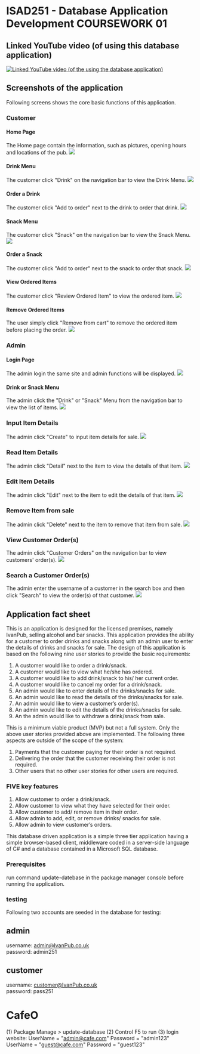 # ISAD251 - Database Application Development COURSEWORK 01

## Linked YouTube video (of using this database application)
[![Linked YouTube video (of the using the database application)](http://img.youtube.com/vi/CVgH_lmaZZ4/0.jpg)](http://www.youtube.com/watch?v=CVgH_lmaZZ4)

## Screenshots of the application

Following screens shows the core basic functions of this application.
### Customer
#### Home Page
The Home page contain the information, such as pictures, opening hours and locations of the pub.
![](/screens/customer/001Home.JPG)

#### Drink Menu
The customer click "Drink" on the navigation bar to view the Drink Menu.
![](/screens/customer/002Drinks.JPG)

#### Order a Drink
The customer click "Add to order" next to the drink to order that drink.
![](/screens/customer/002DrinksAddItemToOrder.JPG)

#### Snack Menu
The customer click "Snack" on the navigation bar to view the Snack Menu.
![](/screens/customer/003Snacks.JPG)

#### Order a Snack
The customer click "Add to order" next to the snack to order that snack.
![](/screens/customer/003SnacksAddItemToOrder.JPG)

#### View Ordered Items
The customer click "Review Ordered Item" to view the ordered item.
![](/screens/customer/004ViewOrderedItems.JPG)

#### Remove Ordered Items
The user simply click "Remove from cart" to remove the ordered item before placing the order.
![](/screens/customer/004ViewOrderedItemsRemoved.JPG)

### Admin
#### Login Page
The admin login the same site and admin functions will be displayed.
![](/screens/admin/001AdminLogin.JPG)

#### Drink or Snack Menu
The admin click the "Drink" or "Snack" Menu from the navigation bar to view the list of items.
![](/screens/admin/002Admin00ItemMenu.png)

### Input Item Details
The admin click "Create" to input item details for sale.
![](/screens/admin/002Admin01InputItemDetails.JPG)

### Read Item Details
The admin click "Detail" next to the item to view the details of that item.
![](/screens/admin/002Admin02ViewItemDetails.JPG)

### Edit Item Details
The admin click "Edit" next to the item to edit the details of that item.
![](/screens/admin/002Admin03EditItemDetails.JPG)

### Remove Item from sale
The admin click "Delete" next to the item to remove that item from sale.
![](/screens/admin/003AdminRemoveItem.JPG)

### View Customer Order(s)
The admin click "Customer Orders" on the navigation bar to view customers' order(s).
![](/screens/admin/004AdminViewOrder.JPG)

### Search a Customer Order(s)
The admin enter the username of a customer in the search box and then click "Search" to view the order(s) of that customer.
![](/screens/admin/004AdminViewOrderOfUser.JPG)

## Application fact sheet
This is an application is designed for the licensed premises, namely IvanPub, selling alcohol and bar snacks.  This application provides the ability for a customer to order drinks and snacks along with an admin user to enter the details of drinks and snacks for sale.  The design of this application is based on the following nine user stories to provide the basic requirements:
1.	A customer would like to order a drink/snack.
1.	A customer would like to view what he/she has ordered.
1.	A customer would like to add drink/snack to his/ her current order.
1.	A customer would like to cancel my order for a drink/snack.
1.	An admin would like to enter details of the drinks/snacks for sale.
1.	An admin would like to read the details of the drinks/snacks for sale.
1.	An admin would like to view a customer’s order(s).
1.	An admin would like to edit the details of the drinks/snacks for sale.
1.	An the admin would like to withdraw a drink/snack from sale.

This is a minimum viable product (MVP) but not a full system.  Only the above user stories provided above are implemented.  The following three aspects are outside of the scope of the system:
1.	Payments that the customer paying for their order is not required.
1.	Delivering the order that the customer receiving their order is not required.
1.	Other users that no other user stories for other users are required.

### FIVE key features
1. Allow customer to order a drink/snack.
1. Allow customer to view what they have selected for their order.
1. Allow customer to add/ remove item in their order.
1. Allow admin to add, edit, or remove drinks/ snacks for sale.
1. Allow admin to view customer’s orders.

This database driven application is a simple three tier application having a simple browser-based client, middleware coded in a server-side language of C# and a database contained in a Microsoft SQL database.


### Prerequisites

run command update-datebase in the package manager console before running the application.

### testing

Following two accounts are seeded in the database for testing:

## admin
username: admin@IvanPub.co.uk\
password: admin251

## customer
username: customer@IvanPub.co.uk\
password: pass251







# CafeO
(1) Package Manage > update-database
(2) Control F5 to run
(3) login website: 
UserName = "admin@cafe.com" Password = "admin123"
UserName = "guest@cafe.com" Password = "guest123"
